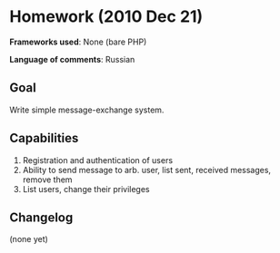 Homework (2010 Dec 21)
=======

**Frameworks used**: None (bare PHP)

**Language of comments**: Russian

Goal
----
Write simple message-exchange system.

Capabilities
----
1. Registration and authentication of users
2. Ability to send message to arb. user, list sent, received messages, remove them
3. List users, change their privileges


Changelog
-----

(none yet)
